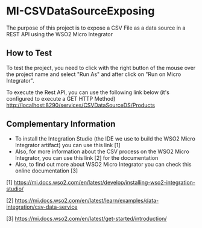 # MI-CSVDataSourceExposing
The purpose of this project is to expose a CSV File as a data source in a REST API using the WSO2 Micro Integrator

## How to Test
To test the project, you need to click with the right button of the mouse over the project name and select "Run As" and after click on "Run on Micro Integrator".

To execute the Rest API, you can use the following link below (it's configured to execute a GET HTTP Method)
[http://localhost:8290/services/CSVDataSourceDS/Products](http://localhost:8290/services/CSVDataSourceDS/Products)

## Complementary Information
 - To install the Integration Studio (the IDE we use to build the WSO2 Micro Integrator artifact) you can use this link [1]
 - Also, for more information about the CSV process on the WSO2 Micro Integrator, you can use this link [2] for the documentation
 - Also, to find out more about WSO2 Micro Integrator you can check this online documentation [3]

[1] https://mi.docs.wso2.com/en/latest/develop/installing-wso2-integration-studio/

[2] https://mi.docs.wso2.com/en/latest/learn/examples/data-integration/csv-data-service

[3] https://mi.docs.wso2.com/en/latest/get-started/introduction/
